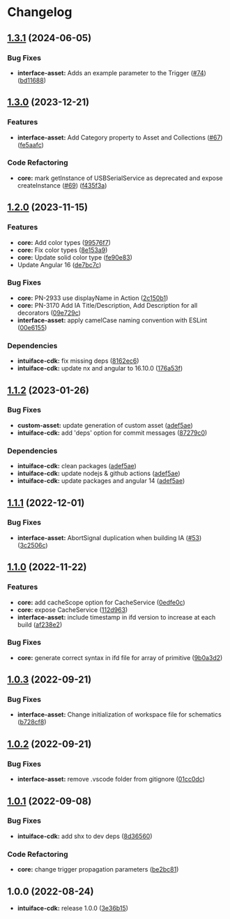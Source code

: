 # Changelog

## [1.3.1](https://github.com/intuiface/intuiface-cdk/compare/v1.3.0...v1.3.1) (2024-06-05)


### Bug Fixes

* **interface-asset:** Adds an example parameter to the Trigger ([#74](https://github.com/intuiface/intuiface-cdk/issues/74)) ([bd11688](https://github.com/intuiface/intuiface-cdk/commit/bd11688b68e2f01f4a7a33bd17629d7f5cbf8b77))

## [1.3.0](https://github.com/intuiface/intuiface-cdk/compare/v1.2.0...v1.3.0) (2023-12-21)


### Features

* **interface-asset:** Add Category property to Asset and Collections ([#67](https://github.com/intuiface/intuiface-cdk/issues/67)) ([fe5aafc](https://github.com/intuiface/intuiface-cdk/commit/fe5aafc87ad3301ca4b4e456645e98e2b0395b8f))


### Code Refactoring

* **core:** mark getInstance of USBSerialService as deprecated and expose createInstance ([#69](https://github.com/intuiface/intuiface-cdk/issues/69)) ([f435f3a](https://github.com/intuiface/intuiface-cdk/commit/f435f3ad3fb0a30a824dfa23e6cf71eae1cac362))

## [1.2.0](https://github.com/intuiface/intuiface-cdk/compare/v1.1.2...v1.2.0) (2023-11-15)


### Features

* **core:** Add color types ([99576f7](https://github.com/intuiface/intuiface-cdk/commit/99576f781e45897bfa1ea2bb1c9e2a31e80140de))
* **core:** Fix color types ([8e153a9](https://github.com/intuiface/intuiface-cdk/commit/8e153a9ef0facc6bc928f53b092be732ceed8088))
* **core:** Update solid color type ([fe90e83](https://github.com/intuiface/intuiface-cdk/commit/fe90e83edea790d279a8807e15a1af6183c475d4))
* Update Angular 16 ([de7bc7c](https://github.com/intuiface/intuiface-cdk/commit/de7bc7c92dccf96b1dac013ce68a11b11f970ffb))


### Bug Fixes

* **core:** PN-2933 use displayName in Action ([2c150b1](https://github.com/intuiface/intuiface-cdk/commit/2c150b125919236eee3eab98253c88961fd6adca))
* **core:** PN-3170 Add IA Title/Description, Add Description for all decorators ([09e729c](https://github.com/intuiface/intuiface-cdk/commit/09e729ce65fcb202c89cc968ab09949ea8cf7427))
* **interface-asset:** apply camelCase naming convention with ESLint ([00e6155](https://github.com/intuiface/intuiface-cdk/commit/00e6155682b1ca31066a110c4919212b423dd890))


### Dependencies

* **intuiface-cdk:** fix missing deps ([8162ec6](https://github.com/intuiface/intuiface-cdk/commit/8162ec6d5983241af875cf799978793f1afc6f6b))
* **intuiface-cdk:** update nx and angular to 16.10.0 ([176a53f](https://github.com/intuiface/intuiface-cdk/commit/176a53fde11e95038af2b0dfb5ca042c5f760f18))

## [1.1.2](https://github.com/intuiface/intuiface-cdk/compare/v1.1.1...v1.1.2) (2023-01-26)


### Bug Fixes

* **custom-asset:** update generation of custom asset ([adef5ae](https://github.com/intuiface/intuiface-cdk/commit/adef5ae748f701f39bcf4bfb372274e6c54437e6))
* **intuiface-cdk:** add 'deps' option for commit messages ([87279c0](https://github.com/intuiface/intuiface-cdk/commit/87279c0b7efe5cf9032114ebb4bc9114033252c2))


### Dependencies

* **intuiface-cdk:** clean packages ([adef5ae](https://github.com/intuiface/intuiface-cdk/commit/adef5ae748f701f39bcf4bfb372274e6c54437e6))
* **intuiface-cdk:** update nodejs & github actions ([adef5ae](https://github.com/intuiface/intuiface-cdk/commit/adef5ae748f701f39bcf4bfb372274e6c54437e6))
* **intuiface-cdk:** update packages and angular 14 ([adef5ae](https://github.com/intuiface/intuiface-cdk/commit/adef5ae748f701f39bcf4bfb372274e6c54437e6))

## [1.1.1](https://github.com/intuiface/intuiface-cdk/compare/v1.1.0...v1.1.1) (2022-12-01)


### Bug Fixes

* **interface-asset:** AbortSignal duplication when building IA ([#53](https://github.com/intuiface/intuiface-cdk/issues/53)) ([3c2506c](https://github.com/intuiface/intuiface-cdk/commit/3c2506c97d927293f772c57150fb52e8d334297d))

## [1.1.0](https://github.com/intuiface/intuiface-cdk/compare/v1.0.3...v1.1.0) (2022-11-22)


### Features

* **core:** add cacheScope option for CacheService ([0edfe0c](https://github.com/intuiface/intuiface-cdk/commit/0edfe0c990bc2e5bfe7a10ad914a4fad5cc2a8aa))
* **core:** expose CacheService ([112d963](https://github.com/intuiface/intuiface-cdk/commit/112d963309cb2ea2e8bc3e510911a471c5615c87))
* **interface-asset:** include timestamp in ifd version to increase at each build ([af238e2](https://github.com/intuiface/intuiface-cdk/commit/af238e2c1e740e54dc979e80a669c6b7792578b9))


### Bug Fixes

* **core:** generate correct syntax in ifd file for array of primitive ([9b0a3d2](https://github.com/intuiface/intuiface-cdk/commit/9b0a3d2fadc1f80041779c6c20331651cb4b4353))

## [1.0.3](https://github.com/intuiface/intuiface-cdk/compare/v1.0.2...v1.0.3) (2022-09-21)


### Bug Fixes

* **interface-asset:** Change initialization of workspace file for schematics ([b728cf8](https://github.com/intuiface/intuiface-cdk/commit/b728cf8343de7ef5e5c8c193cb9b3ab69bfb9421))

## [1.0.2](https://github.com/intuiface/intuiface-cdk/compare/v1.0.1...v1.0.2) (2022-09-21)


### Bug Fixes

* **interface-asset:** remove .vscode folder from gitignore ([01cc0dc](https://github.com/intuiface/intuiface-cdk/commit/01cc0dcc33292d81ef1245473f1a87270b9aa3f8))

## [1.0.1](https://github.com/intuiface/intuiface-cdk/compare/v1.0.0...v1.0.1) (2022-09-08)


### Bug Fixes

* **intuiface-cdk:** add shx to dev deps ([8d36560](https://github.com/intuiface/intuiface-cdk/commit/8d3656049a6db825435f5fa162797055f735c625))


### Code Refactoring

* **core:** change trigger propagation parameters ([be2bc81](https://github.com/intuiface/intuiface-cdk/commit/be2bc81747bf5b0acb081e3bae85b161663231df))

## 1.0.0 (2022-08-24)

* **intuiface-cdk:** release 1.0.0 ([3e36b15](https://github.com/intuiface/intuiface-cdk/commit/3e36b15b1126bf3a83bccf476416ed5b3f84973c))
